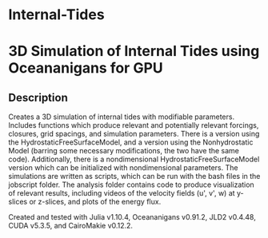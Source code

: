 # Internal-Tides

# 3D Simulation of Internal Tides using Oceananigans for GPU

## Description
Creates a 3D simulation of internal tides with modifiable parameters. Includes functions which produce relevant and potentially relevant forcings, closures, grid spacings, and simulation parameters. There is a version using the HydrostaticFreeSurfaceModel, and a version using the Nonhydrostatic Model (barring some necessary modifications, the two have the same code). Additionally, there is a nondimensional HydrostaticFreeSurfaceModel version which can be initialized with nondimensional parameters. The simulations are written as scripts, which can be run with the bash files in the jobscript folder. The analysis folder contains code to produce visualization of relevant results, including videos of the velocity fields (u', v', w) at y-slices or z-slices, and plots of the energy flux. 

Created and tested with Julia v1.10.4, Oceananigans v0.91.2, JLD2 v0.4.48, CUDA v5.3.5, and CairoMakie v0.12.2. 
